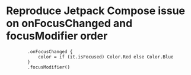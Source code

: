 # Reproduce Jetpack Compose issue on onFocusChanged and focusModifier order


            .onFocusChanged {
                color = if (it.isFocused) Color.Red else Color.Blue
            }
            .focusModifier()
